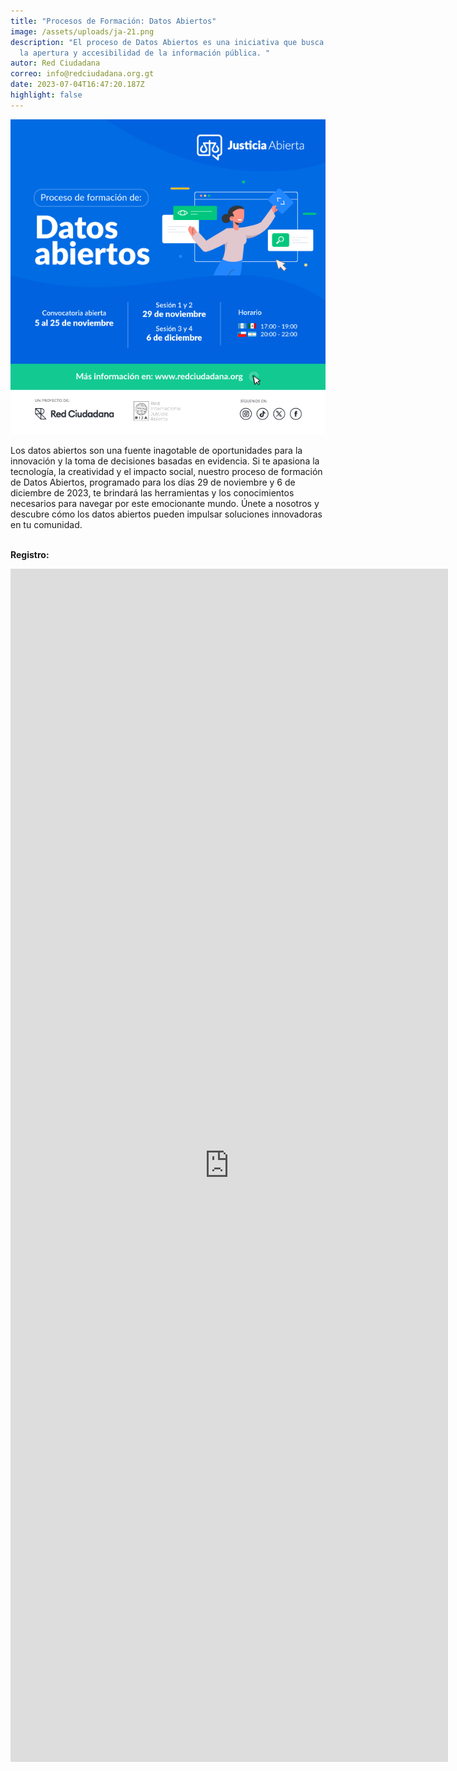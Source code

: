 ```yaml
---
title: "Procesos de Formación: Datos Abiertos"
image: /assets/uploads/ja-21.png
description: "El proceso de Datos Abiertos es una iniciativa que busca promover
  la apertura y accesibilidad de la información pública. "
autor: Red Ciudadana
correo: info@redciudadana.org.gt
date: 2023-07-04T16:47:20.187Z
highlight: false
---
```

![](/assets/uploads/c_formacion_mail_03.png)



<!--StartFragment-->

Los datos abiertos son una fuente inagotable de oportunidades para la innovación y la toma de decisiones basadas en evidencia. Si te apasiona la tecnología, la creatividad y el impacto social, nuestro proceso de formación de Datos Abiertos, programado para los días 29 de noviembre y 6 de diciembre de 2023, te brindará las herramientas y los conocimientos necesarios para navegar por este emocionante mundo. Únete a nosotros y descubre cómo los datos abiertos pueden impulsar soluciones innovadoras en tu comunidad.

\
**R﻿egistro:**

<!--EndFragment-->



<iframe src="https://docs.google.com/forms/d/e/1FAIpQLSfi13SGHb0AFU6bLvtiHvpgZDjRHDTS32l9GkYN2grX9ldFwA/viewform?embedded=true" width="700" height="1909" frameborder="0" marginheight="0" marginwidth="0">Cargando…</iframe>